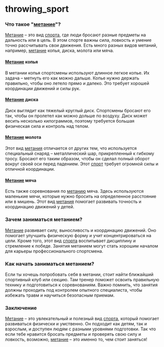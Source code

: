 # throwing_sport

### Что такое "[метание](./throwing_sport.md)"?

[Метание](./throwing_sport.md) – это вид [спорта](./sport.md), где люди бросают разные предметы на дальность или в цель. В этом спорте важны сила, ловкость и умение точно рассчитывать свои движения. Есть много разных видов метаний, например, [метание](./throwing_sport.md) копья, диска, молота или мяча.

#### [Метание](./throwing_sport.md) копья

В метании копья спортсмены используют длинное легкое копье. Их задача – метнуть его как можно дальше. Копье нужно держать правильно, чтобы оно летело прямо и далеко. Это требует хорошей координации движений и силы рук.

#### [Метание](./throwing_sport.md) диска

Диск выглядит как тяжелый круглый диск. Спортсмены бросают его так, чтобы он пролетел как можно дольше по воздуху. Диск может весить несколько килограммов, поэтому требуется большая физическая сила и контроль над телом.

#### [Метание](./throwing_sport.md) молота

Этот вид [метания](./throwing_sport.md) отличается от других тем, что используется специальный снаряд – металлический шар, прикрепленный к гибкому тросу. Бросают его таким образом, чтобы он сделал полный оборот вокруг своей оси перед падением. Этот [спорт](./sport.md) требует огромной силы и отличной координации.

#### [Метание](./throwing_sport.md) мяча

Есть также соревнования по [метанию](./throwing_sport.md) мяча. Здесь используются маленькие мячи, которые нужно бросить на определенное расстояние или в мишень. Этот вид [метания](./throwing_sport.md) помогает развивать точность и координацию движений у детей.

### Зачем заниматься метанием?

[Метание](./throwing_sport.md) развивает силу, выносливость и координацию движений. Оно помогает улучшить физическую форму и учит концентрироваться на цели. Кроме того, этот вид [спорта](./sport.md) воспитывает дисциплину и стремление к победе. Занятия метанием могут стать хорошим началом для карьеры профессионального спортсмена.

### Как начать заниматься метанием?

Если ты хочешь попробовать себя в метании, стоит найти ближайший спортивный клуб или секцию. Там тренер поможет освоить правильную технику и подготовиться к соревнованиям. Важно помнить, что занятия должны проходить под контролем опытного специалиста, чтобы избежать травм и научиться безопасным приемам.

### Заключение

[Метание](./throwing_sport.md) – это увлекательный и полезный вид [спорта](./sport.md), который помогает развиваться физически и умственно. Он подходит как детям, так и взрослым, и доступен людям с разными уровнями подготовки. Так что если тебе нравится бросать предметы и проверять свою силу и ловкость, возможно, [метание](./throwing_sport.md) – это именно то, чем стоит заняться!